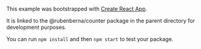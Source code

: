 This example was bootstrapped with [Create React App](https://github.com/facebook/create-react-app).

It is linked to the @rubenberna/counter package in the parent directory for development purposes.

You can run `npm install` and then `npm start` to test your package.
